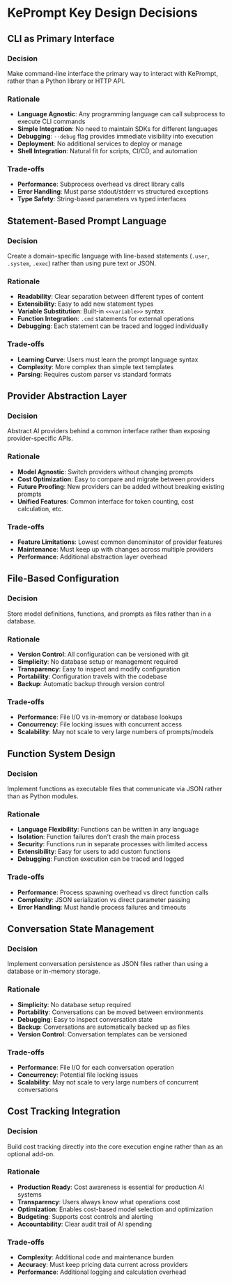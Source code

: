 # KePrompt Key Design Decisions

## CLI as Primary Interface

### Decision
Make command-line interface the primary way to interact with KePrompt, rather than a Python library or HTTP API.

### Rationale
- **Language Agnostic**: Any programming language can call subprocess to execute CLI commands
- **Simple Integration**: No need to maintain SDKs for different languages
- **Debugging**: `--debug` flag provides immediate visibility into execution
- **Deployment**: No additional services to deploy or manage
- **Shell Integration**: Natural fit for scripts, CI/CD, and automation

### Trade-offs
- **Performance**: Subprocess overhead vs direct library calls
- **Error Handling**: Must parse stdout/stderr vs structured exceptions
- **Type Safety**: String-based parameters vs typed interfaces

## Statement-Based Prompt Language

### Decision
Create a domain-specific language with line-based statements (`.user`, `.system`, `.exec`) rather than using pure text or JSON.

### Rationale
- **Readability**: Clear separation between different types of content
- **Extensibility**: Easy to add new statement types
- **Variable Substitution**: Built-in `<<variable>>` syntax
- **Function Integration**: `.cmd` statements for external operations
- **Debugging**: Each statement can be traced and logged individually

### Trade-offs
- **Learning Curve**: Users must learn the prompt language syntax
- **Complexity**: More complex than simple text templates
- **Parsing**: Requires custom parser vs standard formats

## Provider Abstraction Layer

### Decision
Abstract AI providers behind a common interface rather than exposing provider-specific APIs.

### Rationale
- **Model Agnostic**: Switch providers without changing prompts
- **Cost Optimization**: Easy to compare and migrate between providers
- **Future Proofing**: New providers can be added without breaking existing prompts
- **Unified Features**: Common interface for token counting, cost calculation, etc.

### Trade-offs
- **Feature Limitations**: Lowest common denominator of provider features
- **Maintenance**: Must keep up with changes across multiple providers
- **Performance**: Additional abstraction layer overhead

## File-Based Configuration

### Decision
Store model definitions, functions, and prompts as files rather than in a database.

### Rationale
- **Version Control**: All configuration can be versioned with git
- **Simplicity**: No database setup or management required
- **Transparency**: Easy to inspect and modify configuration
- **Portability**: Configuration travels with the codebase
- **Backup**: Automatic backup through version control

### Trade-offs
- **Performance**: File I/O vs in-memory or database lookups
- **Concurrency**: File locking issues with concurrent access
- **Scalability**: May not scale to very large numbers of prompts/models

## Function System Design

### Decision
Implement functions as executable files that communicate via JSON rather than as Python modules.

### Rationale
- **Language Flexibility**: Functions can be written in any language
- **Isolation**: Function failures don't crash the main process
- **Security**: Functions run in separate processes with limited access
- **Extensibility**: Easy for users to add custom functions
- **Debugging**: Function execution can be traced and logged

### Trade-offs
- **Performance**: Process spawning overhead vs direct function calls
- **Complexity**: JSON serialization vs direct parameter passing
- **Error Handling**: Must handle process failures and timeouts

## Conversation State Management

### Decision
Implement conversation persistence as JSON files rather than using a database or in-memory storage.

### Rationale
- **Simplicity**: No database setup required
- **Portability**: Conversations can be moved between environments
- **Debugging**: Easy to inspect conversation state
- **Backup**: Conversations are automatically backed up as files
- **Version Control**: Conversation templates can be versioned

### Trade-offs
- **Performance**: File I/O for each conversation operation
- **Concurrency**: Potential file locking issues
- **Scalability**: May not scale to very large numbers of concurrent conversations

## Cost Tracking Integration

### Decision
Build cost tracking directly into the core execution engine rather than as an optional add-on.

### Rationale
- **Production Ready**: Cost awareness is essential for production AI systems
- **Transparency**: Users always know what operations cost
- **Optimization**: Enables cost-based model selection and optimization
- **Budgeting**: Supports cost controls and alerting
- **Accountability**: Clear audit trail of AI spending

### Trade-offs
- **Complexity**: Additional code and maintenance burden
- **Accuracy**: Must keep pricing data current across providers
- **Performance**: Additional logging and calculation overhead
